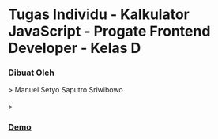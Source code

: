 # Tugas Individu - Kalkulator JavaScript - Progate Frontend Developer - Kelas D
 <h3>Dibuat Oleh</h3>
 > Manuel Setyo Saputro Sriwibowo<br>
<br>
> <h3><a href="https://manuelsetyo.github.io/Kalkulator/">Demo</a></h3>
